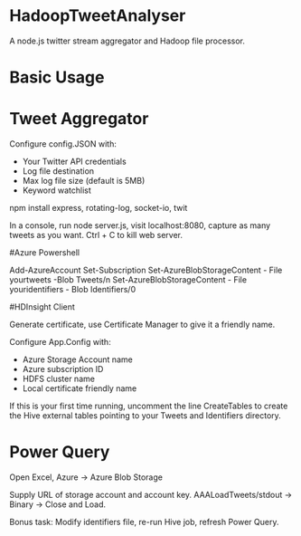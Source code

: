 HadoopTweetAnalyser
===================
A node.js twitter stream aggregator and Hadoop file processor.



# Basic Usage

# Tweet Aggregator

Configure config.JSON with:
 * Your Twitter API credentials
 * Log file destination
 * Max log file size (default is 5MB)
 * Keyword watchlist
 

npm install express, rotating-log, socket-io, twit
 
In a console, run node server.js, visit localhost:8080, capture as many tweets as you want. Ctrl +  C to kill web server.

#Azure Powershell

Add-AzureAccount
Set-Subscription
Set-AzureBlobStorageContent - File yourtweets -Blob Tweets/n
Set-AzureBlobStorageContent - File youridentifiers - Blob Identifiers/0

#HDInsight Client

Generate certificate, use Certificate Manager to give it a friendly name.

Configure App.Config with:
 * Azure Storage Account name
 * Azure subscription ID
 * HDFS cluster name
 * Local certificate friendly name
 
If this is your first time running, uncomment the line CreateTables to create the Hive external tables pointing to your Tweets and Identifiers directory.

# Power Query

Open Excel, Azure -> Azure Blob Storage

Supply URL of storage account and account key.
AAALoadTweets/stdout -> Binary -> Close and Load.

Bonus task: Modify identifiers file, re-run Hive job, refresh Power Query.
